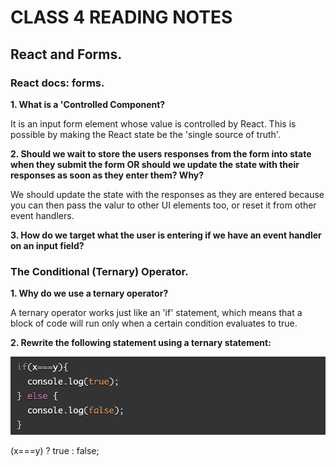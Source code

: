 # CLASS 4 READING NOTES

## React and Forms.

### React docs: forms.


**1. What is a 'Controlled Component?**

It is an input form element whose value is controlled by React. This is possible by making the React state be the 'single source of truth'.


**2. Should we wait to store the users responses from the form into state when they submit the form OR should we update the state with their responses as soon as they enter them? Why?**

We should update the state with the responses as they are entered because you can then pass the valur to other UI elements too, or reset it from other event handlers.


**3. How do we target what the user is entering if we have an event handler on an input field?**



### The Conditional (Ternary) Operator.


**1. Why do we use a ternary operator?**

A ternary operator works just like an 'if' statement, which means that a block of code will run only when a certain condition evaluates to true.


**2. Rewrite the following statement using a ternary statement:**

![Ternary operator example](images/ternary-operator-example.png)


(x===y) ? true : false;
